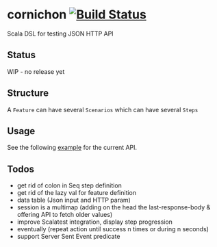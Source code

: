 cornichon [![Build Status](https://travis-ci.org/agourlay/cornichon.png?branch=master)](https://travis-ci.org/agourlay/cornichon)
=========

Scala DSL for testing JSON HTTP API

## Status 

WIP - no release yet


## Structure

A ```Feature``` can have several ```Scenarios``` which can have several ```Steps```


## Usage

See the following [example](https://github.com/agourlay/cornichon/blob/master/src/test/scala/com/github/agourlay/cornichon/examples/CornichonExamplesSpec.scala) for the current API.

## Todos

- get rid of colon in Seq step definition
- get rid of the lazy val for feature definition
- data table (Json input and HTTP param)
- session is a multimap (adding on the head the last-response-body & offering API to fetch older values)
- improve Scalatest integration, display step progression
- eventually (repeat action until success n times or during n seconds)
- support Server Sent Event predicate